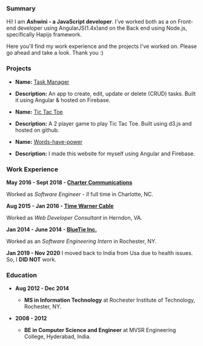 ### Summary

Hi! I am **Ashwini - a JavaScript developer**.
I've worked both as a on Front-end developer using AngularJS(1.4x)and on the Back end using Node.js, specifically Hapijs framework.

Here you'll find my work experience and the projects I've worked on. Please go ahead and take a look. Thank you :)

### Projects 

- **Name:** [Task Manager](https://task-manager-373d5.web.app/)
- **Description:** An app to create, edit, update or delete (CRUD) tasks. Built it using Angular & hosted on Firebase.

- **Name:** [Tic Tac Toe](https://aguli-me.github.io/TicTacToe/)
- **Description:** A 2 player game to play Tic Tac Toe. Built using d3.js and hosted on github.

- **Name:** [Words-have-power](https://words-have-magic.web.app/quotes)
- **Description:** I made this website for myself using Angular and Firebase.

### Work Experience

 **May 2016 - Sept 2018 - [Charter Communications](https://www.spectrum.com/)**

  Worked as _Software Engineer - II_ full time in Charlotte, NC.

 **Aug 2015 - Jan 2016 - [Time Warner Cable](https://en.wikipedia.org/wiki/Time_Warner_Cable)**

  Worked as _Web Developer Consultant_ in Herndon, VA.

 **Jan 2014 - June 2014 - [BlueTie Inc.](https://bluetie.com/)**

  Worked as an _Software Engineering Intern_ in Rochester, NY.

 **Jan 2019 - Nov 2020** 
  I moved back to India from Usa due to health issues. So, I **DID NOT** work.
  
### Education

- **Aug 2012 - Dec 2014**
  - **MS in Information Technology** at Rochester Institute of Technology, Rochester, NY.

- **2008 - 2012**
  - **BE in Computer Science and Engineer** at MVSR Engineering College, Hyderabad, India.

